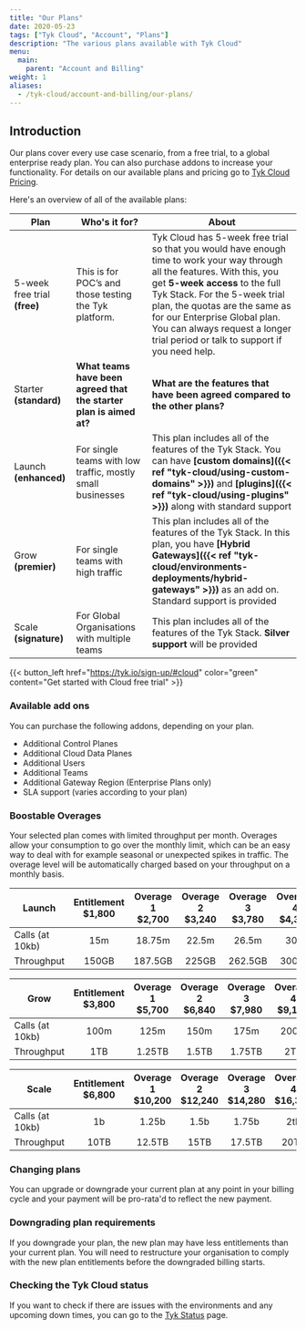 ```yaml
---
title: "Our Plans"
date: 2020-05-23
tags: ["Tyk Cloud", "Account", "Plans"]
description: "The various plans available with Tyk Cloud"
menu:
  main:
    parent: "Account and Billing"
weight: 1
aliases:
  - /tyk-cloud/account-and-billing/our-plans/
---
```


## Introduction

Our plans cover every use case scenario, from a free trial, to a global enterprise ready plan. You can also purchase addons to increase your functionality. For details on our available plans and pricing go to [Tyk Cloud Pricing](https://tyk.io/price-comparison/).

Here's an overview of all of the available plans:

| **Plan**          | **Who's it for?**                                                                   | **About**                                                                                                                                                                                                                                                                                                                                         |
| ----------------- | ----------------------------------------------------------------------------------- | ------------------------------------------------------------------------------------------------------------------------------------------------------------------------------------------------------------------------------------------------------------------------------------------------------------------------------------------------- |
| 5-week free trial **(free)** | This is for POC’s and those testing the Tyk platform.                               | Tyk Cloud has 5-week free trial so that you would have enough time to work your way through all the features. With this, you get **5-week access** to the full Tyk Stack. For the 5-week trial plan, the quotas are the same as for our Enterprise Global plan. You can always request a longer trial period or talk to support if you need help. |
| Starter **(standard)**        | **What teams have been agreed that the starter plan is aimed at?** | **What are the features that have been agreed compared to the other plans?**                                                                                                                                                                                                               |
| Launch **(enhanced)**            | For single teams with low traffic, mostly small businesses                          | This plan includes all of the features of the Tyk Stack. You can have **[custom domains]({{< ref "tyk-cloud/using-custom-domains" >}})** and **[plugins]({{< ref "tyk-cloud/using-plugins" >}})** along with standard support                                                                                                                     |
| Grow **(premier)**            | For single teams with high traffic                                                  | This plan includes all of the features of the Tyk Stack. In this plan, you have **[Hybrid Gateways]({{< ref "tyk-cloud/environments-deployments/hybrid-gateways" >}})** as an add on. Standard support is provided                                                                                                                                |
| Scale **(signature)**            | For Global Organisations with multiple teams                                        | This plan includes all of the features of the Tyk Stack. **Silver support** will be provided                                                                                                                                                                                                                                                      |


{{< button_left href="https://tyk.io/sign-up/#cloud" color="green" content="Get started with Cloud free trial" >}}

### Available add ons

You can purchase the following addons, depending on your plan.

- Additional Control Planes
- Additional Cloud Data Planes
- Additional Users
- Additional Teams
- Additional Gateway Region (Enterprise Plans only)
- SLA support (varies according to your plan)

### Boostable Overages

Your selected plan comes with limited throughput per month. Overages allow your consumption to go over the monthly limit, which can be an easy way to deal with for example seasonal or unexpected spikes in traffic. The overage level will be automatically charged based on your throughput on a monthly basis.

| Launch          | Entitlement $1,800 | Overage 1 $2,700 | Overage 2 $3,240 | Overage 3 $3,780 | Overage 4 $4,320 |
| --------------- | :----------------: | :--------------: | :--------------: | :--------------: | :--------------: |
| Calls (at 10kb) |        15m         |      18.75m      |      22.5m       |      26.5m       |       30m        |
| Throughput      |       150GB        |     187.5GB      |      225GB       |     262.5GB      |      300GB       |

| Grow            | Entitlement $3,800 | Overage 1 $5,700 | Overage 2 $6,840 | Overage 3 $7,980 | Overage 4 $9,120 |
| --------------- | :----------------: | :--------------: | :--------------: | :--------------: | :--------------: |
| Calls (at 10kb) |        100m        |       125m       |       150m       |       175m       |       200m       |
| Throughput      |        1TB         |      1.25TB      |      1.5TB       |      1.75TB      |       2TB        |

| Scale           | Entitlement $6,800 | Overage 1 $10,200 | Overage 2 $12,240 | Overage 3 $14,280 | Overage 4 $16,320 |
| --------------- | :----------------: | :---------------: | :---------------: | :---------------: | :---------------: |
| Calls (at 10kb) |         1b         |       1.25b       |       1.5b        |       1.75b       |        2tb        |
| Throughput      |        10TB        |      12.5TB       |       15TB        |      17.5TB       |       20TB        |

### Changing plans

You can upgrade or downgrade your current plan at any point in your billing cycle and your payment will be pro-rata'd to reflect the new payment.

### Downgrading plan requirements

If you downgrade your plan, the new plan may have less entitlements than your current plan. You will need to restructure your organisation to comply with the new plan entitlements before the downgraded billing starts.

### Checking the Tyk Cloud status

If you want to check if there are issues with the environments and any upcoming down times, you can go to the [Tyk Status](https://status.tyk.io/) page.
